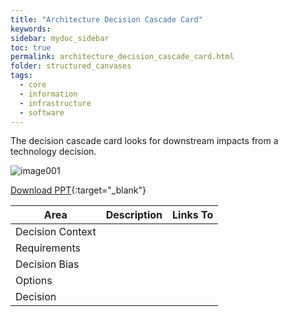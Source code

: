 ```yaml
---
title: "Architecture Decision Cascade Card"
keywords: 
sidebar: mydoc_sidebar
toc: true
permalink: architecture_decision_cascade_card.html
folder: structured_canvases
tags: 
  - core
  - information
  - infrastructure
  - software
---
```


The decision cascade card looks for downstream impacts from a technology decision.

![image001](media/architecture_decision_cascade_card_001.svg)

[Download PPT](media/ppt/architecture_decision_cascade_card.ppt){:target="_blank"}

| Area             | Description | Links To |
| ---------------- | ----------- | -------- |
| Decision Context |             |          |
| Requirements     |             |          |
| Decision Bias    |             |          |
| Options          |             |          |
| Decision         |             |          |
